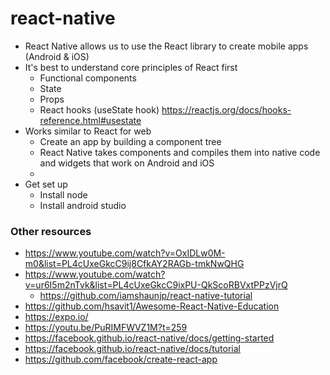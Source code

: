 # react-native

- React Native allows us to use the React library to create mobile apps (Android & iOS)
- It's best to understand core principles of React first
  - Functional components
  - State
  - Props
  - React hooks (useState hook) https://reactjs.org/docs/hooks-reference.html#usestate
- Works similar to React for web
  - Create an app by building a component tree
  - React Native takes components and compiles them into native code and widgets that work on Android and iOS
  -
- Get set up
  - Install node
  - Install android studio

### Other resources

- https://www.youtube.com/watch?v=OxIDLw0M-m0&list=PL4cUxeGkcC9ij8CfkAY2RAGb-tmkNwQHG
- https://www.youtube.com/watch?v=ur6I5m2nTvk&list=PL4cUxeGkcC9ixPU-QkScoRBVxtPPzVjrQ
  - https://github.com/iamshaunjp/react-native-tutorial
- https://github.com/hsavit1/Awesome-React-Native-Education
- https://expo.io/
- https://youtu.be/PuRIMFWVZ1M?t=259
- https://facebook.github.io/react-native/docs/getting-started
- https://facebook.github.io/react-native/docs/tutorial
- https://github.com/facebook/create-react-app
